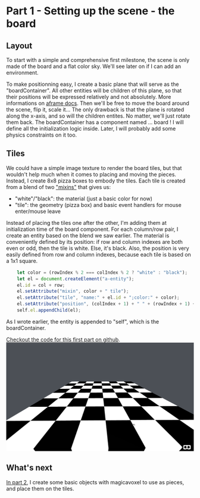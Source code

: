 # Part 1 - Setting up the scene - the board

## Layout

To start with a simple and comprehensive first milestone, the scene is only made of the board and a flat color sky. We'll see later on if I can add an environment.

To make positionning easy, I create a basic plane that will serve as the "boardContainer". All other entities will be children of this plane, so that their positions will be expressed relatively and not absolutely. More informations on [aframe docs](https://aframe.io/docs/master/introduction/entity-component-system.html "entity-component-system"). Then we'll be free to move the board around the scene, flip it, scale it... The only drawback is that the plane is rotated along the x-axis, and so will the children entites. No matter, we'll just rotate them back.
The boardContainer has a component named ... board ! I will define all the initialization logic inside. Later, I will probably add some physics constraints on it too.

## Tiles

We could have a simple image texture to render the board tiles, but that wouldn't help much when it comes to placing and moving the pieces. Instead, I create 8x8 pizza boxes to embody the tiles.
Each tile is created from a blend of two ["mixins"](https://aframe.io/docs/master/core/mixins.html "mixins") that gives us: 
* "white"/"black": the material (just a basic color for now)
* "tile": the geometry (pizza box) and basic event handlers for mouse enter/mouse leave

Instead of placing the tiles one after the other, I'm adding them at initialization time of the board component.
For each column/row pair, I create an entity based on the blend we saw earlier. The material is conveniently defined by its position: if row and column indexes are both even or odd, then the tile is white. Else, it's black. Also, the position is very easily defined from row and column indexes, because each tile is based on a 1x1 square.

```javascript
    let color = (rowIndex % 2 === colIndex % 2 ? "white" : "black");
    let el = document.createElement("a-entity");
    el.id = col + row;
    el.setAttribute("mixin", color + " tile");
    el.setAttribute("tile", "name:" + el.id + ";color:" + color);
    el.setAttribute("position", (colIndex + 1) + " " + (rowIndex + 1) + " 0");
    self.el.appendChild(el);
```

As I wrote earlier, the entity is appended to "self", which is the boardContainer.

[Checkout the code for this first part on github](https://github.com/macmorning/aframe-chess/tree/aa987803d37936dec85293ef112590ac6017a5b1).
![alt text](img/chessboard.gif "Board preview")

## What's next

[In part 2](https://github.com/macmorning/aframe-chess/blob/master/docs/doc-part2.md), I create some basic objects with magicavoxel to use as pieces, and place them on the tiles.